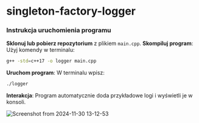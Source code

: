 # singleton-factory-logger
### Instrukcja uruchomienia programu
**Sklonuj lub pobierz repozytorium** z plikiem `main.cpp`.
**Skompiluj program**:
  Użyj komendy w terminalu:
  ```bash
  g++ -std=c++17 -o logger main.cpp
  ```
**Uruchom program**:
  W terminalu wpisz:
  ```bash
  ./logger
  ```
**Interakcja**:
  Program automatycznie doda przykładowe logi i wyświetli je w konsoli.

![Screenshot from 2024-11-30 13-12-53](https://github.com/user-attachments/assets/d4573bd2-3981-4872-9878-0369f25282c8)
